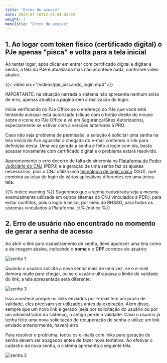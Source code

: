 ```yaml
---
title: "Erros de acesso"
date: 2023-07-16T12:21:54-03:00
weight: 7
menuTitle: "Erros de acesso"
---
```

## 1. Ao logar com token físico (certificado digital) o PJe apenas "pisca" e volta para a tela inicial

Ao tentar logar, após clicar em entrar com certificado digital e digitar a senha, a tela do PJe é atualizada mas não acontece nada, conforme vídeo abaixo. 

{{< video src="/videos/pje_piscando_login.mp4">}}

IMPORTANTE: na situação narrada o sistema não apresenta nenhum aviso de erro, apenas atualiza a página sem a realização do login.

Inicie verificando no PJe Office se o endereço do PJe que você está tentando acessar está autorizado (clique com o botão direito do mouse sobre o ícone do PJe Office e vá em Segurança/Sites Autorizados), especialmente se estiver com a versões anteriores à PRO.

Caso não seja problema de permissão, a solução é solicitar uma senha na tela inicial do PJe aguardar a chegada do e-mail contendo o link para definição desta. Uma vez gerada a senha e feito o login com ela, basta acessar novamente com certificado digital e o problema estará resolvido.

Aparentemente o erro decorre de falta de sincronia na [Plataforma do Poder Judiciário do CNJ](https://www.cnj.jus.br/tecnologia-da-informacao-e-comunicacao/plataforma-digital-do-poder-judiciario-brasileiro-pdpj-br/) (PDPJ) e a geração de uma senha faz os ajustes necessários, pois o CNJ utiliza uma [tecnologia de login único](https://docs.pdpj.jus.br/servicos-estruturantes/autenticacao-sso/) (SSO), que combina as telas de login de vários aplicativos diferentes em uma única tela.

{{% notice warning %}}
Sugerimos que a senha cadastrada seja a mesma eventualmente utilizada em outros sitemas do CNJ vinculados à PDPJ, para evitar conflitos, pois o login é único, por meio do RHSSO, para todos os sistemas vinculados à Plataforma.
{{% /notice %}}

## 2. Erro de usuário não encontrado no momento de gerar a senha de acesso

Ao abrir o link para cadastramento de senha, deve aparecer uma tela como a da imagem abaixo, indicando o **nome** e o **CPF** corretos do usuário:

![senha 1](/imagens/senha_1.jpg)

Quando o usuário solicita a nova senha mais de uma vez, se o e-mail demora muito para chegar, ou se o usuário ultrapassa o limite de validade do link, a tela apresentada será diferente:

![senha 3](/imagens/senha_3.jpg)

Isso acontece porque os links enviados por e-mail tem um prazo de validade, eles precisam ser utilizados antes da expiração. Além disso, sempre que um novo link é gerado (seja por solicitação do usuário ou por um administrador do sistema), o antigo perde a validade. Caso o usuário já tenha feito uma nova solicitação de recuperação de senha e utilize um link enviado anteriormente, haverá erro.

Para resolver o problema, todos os e-mails com links para geração de senha devem ser apagados antes de fazer nova tentativa. Ao efetivar o cadastro da nova senha, o sistema apresenta a seguinte tela:

![senha 2](/imagens/senha_2.jpg)
